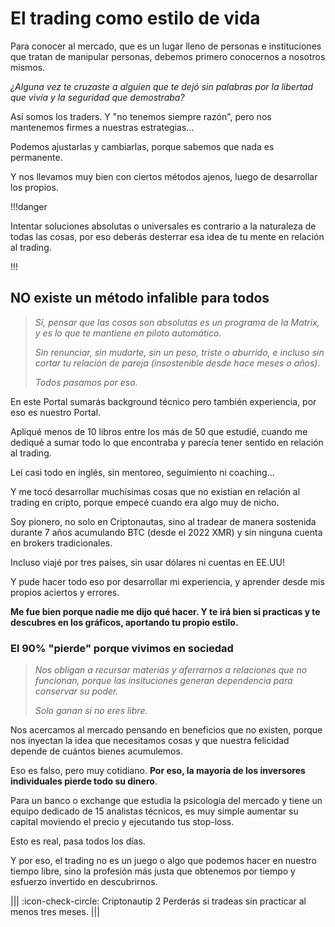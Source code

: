# El trading como estilo de vida

Para conocer al mercado, que es un lugar lleno de personas e instituciones que tratan de manipular personas, debemos primero conocernos a nosotros mismos.

_¿Alguna vez te cruzaste a alguien que te dejó sin palabras por la libertad que vivía y la seguridad que demostraba?_

Así somos los traders. Y "no tenemos siempre razón", pero nos mantenemos firmes a nuestras estrategias...

Podemos ajustarlas y cambiarlas, porque sabemos que nada es permanente.

Y nos llevamos muy bien con ciertos métodos ajenos, luego de desarrollar los propios.

!!!danger

Intentar soluciones absolutas o universales es contrario a la naturaleza de todas las cosas, por eso deberás desterrar esa idea de tu mente en relación al trading.

!!!

## NO existe un método infalible para todos

> _Sí, pensar que las cosas son absolutas es un programa de la Matrix, y es lo que te mantiene en piloto automático._
>
> _Sin renunciar, sin mudarte, sin un peso, triste o aburrido, e incluso sin cortar tu relación de pareja (insostenible desde hace meses o años)._
>
> _Todos pasamos por eso._

En este Portal sumarás background técnico pero también experiencia, por eso es nuestro Portal.

Apliqué menos de 10 libros entre los más de 50 que estudié, cuando me dediqué a sumar todo lo que encontraba y parecía tener sentido en relación al trading.

Leí casi todo en inglés, sin mentoreo, seguimiento ni coaching...

Y me tocó desarrollar muchísimas cosas que no existían en relación al trading en cripto, porque empecé cuando era algo muy de nicho.

Soy pionero, no solo en Criptonautas, sino al tradear de manera sostenida durante 7 años acumulando BTC (desde el 2022 XMR) y sin ninguna cuenta en brokers tradicionales.

Incluso viajé por tres países, sin usar dólares ni cuentas en EE.UU!

Y pude hacer todo eso por desarrollar mi experiencia, y aprender desde mis propios aciertos y errores.

**Me fue bien porque nadie me dijo qué hacer. Y te irá bien si practicas y te descubres en los gráficos, aportando tu propio estilo.**

### El 90% "pierde" porque vivimos en sociedad

> _Nos obligan a recursar materias y aferrarnos a relaciones que no funcionan, porque las insituciones generan dependencia para conservar su poder._
>
> _Solo ganan si no eres libre._

Nos acercamos al mercado pensando en beneficios que no existen, porque nos inyectan la idea que necesitamos cosas y que nuestra felicidad depende de cuántos bienes acumulemos.

Eso es falso, pero muy cotidiano. **Por eso, la mayoría de los inversores individuales pierde todo su dinero**.

Para un banco o exchange que estudia la psicología del mercado y tiene un equipo dedicado de 15 analistas técnicos, es muy simple aumentar su capital moviendo el precio y ejecutando tus stop-loss.

Esto es real, pasa todos los días.

Y por eso, el trading no es un juego o algo que podemos hacer en nuestro tiempo libre, sino la profesión más justa que obtenemos por tiempo y esfuerzo invertido en descubrirnos.

||| :icon-check-circle: Criptonautip 2 Perderás si tradeas sin practicar al menos tres meses. |||
